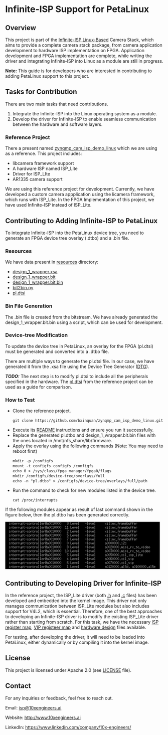 # Infinite-ISP Support for PetaLinux

## Overview
 This project is part of the [Infinite-ISP Linux-Based](../README.md) Camera Stack, which aims to provide a complete camera stack package, from camera application development to hardware ISP implementation on FPGA. Application development and FPGA implementation are complete, while writing the driver and integrating Infinite-ISP into Linux as a module are still in progress.

**Note:** This guide is for developers who are interested in contributing to adding PetaLinux support to this project.

## Tasks for Contribution
There are two main tasks that need contributions.

1. Integrate the Infinite-ISP into the Linux operating system as a module.
2. Develop the driver for Infinite-ISP to enable seamless communication between the hardware and software layers. 

### Reference Project

There a present named [zynqmp_cam_isp_demo_linux](https://github.com/bxinquan/zynqmp_cam_isp_demo_linux.git) which we are using as a reference. This project includes:

- libcamera framework support
- A hardware ISP named ISP_Lite
- Driver for ISP_LIte
- AR1335 camera support

We are using this reference project for development. Currently, we have developed a custom camera appplication using the licamera framework, which runs with ISP_Lite. In the FPGA Implementation of this project, we have used Infinite-ISP instead of ISP_Lite. 


##  Contributing to Adding Infinite-ISP to PetaLinux
To integrate Infinite-ISP into the PetaLinux device tree, you need to generate an FPGA device tree overlay (.dtbo) and a .bin file.

### Resources
We have data present in [resources](/Linux%20Support/resources/) directory:
- [design_1_wrapper.xsa](/Linux%20Support/resources/design_1_wrapper.xsa)
- [design_1_wrapper.bit](/Linux%20Support/resources/design_1_wrapper.bit)
- [design_1_wrapper.bit.bin](/Linux%20Support/resources/design_1_wrapper.bit.bin)
- [bit2bin.py](/Linux%20Support/resources/bit2bin.py)
- [pl.dtsi](/Linux%20Support/resources/pl.dtsi)

### Bin File Generation
The .bin file is created from the bitstream. We have already generated the design_1_wrapper.bit.bin using a script, which can be used for development.

### Device-tree Modification
To update the device tree in PetaLinux, an overlay for the FPGA (pl.dtsi) must be generated and converted into a .dtbo file.

There are multiple ways to generate the pl.dtsi file. In our case, we have generated it from the .xsa file using the Device Tree Generator ([DTG](https://xilinx.github.io/kria-apps-docs/creating_applications/2022.1/build/html/docs/dtsi_dtbo_generation.html#using-xsct-dtg-and-dtc)).

***TODO:*** The next step is to modify pl.dtsi to include all the peripherals specified in the hardware. The [pl.dtsi](https://github.com/bxinquan/zynqmp_cam_isp_demo_linux/blob/main/linux-xlnx-xilinx-v2022.1/arch/arm64/boot/dts/xilinx/zynqmp-cam-isp-demo-pl.dtsi) from the reference project can be used as a guide for comparison.  

### How to Test
- Clone the reference project. 
    ```shell
    git clone https://github.com/bxinquan/zynqmp_cam_isp_demo_linux.git
    ```
- Execute its [README](https://github.com/bxinquan/zynqmp_cam_isp_demo_linux/blob/main/README.md) instructions and ensure you run it successfully.
- Replace the generated pl.dtbo and design_1_wrapper.bit.bin files with the ones located in /mnt/nfs_share/lib/firmware.
- Apply the overlay using the following commands (Note: You may need to reboot first)
     ```shell
    mkdir -p /configfs
    mount -t configfs configfs /configfs
    echo 0 > /sys/class/fpga_manager/fpga0/flags
    mkdir /configfs/device-tree/overlays/full
    echo -n "pl.dtbo" > /configfs/device-tree/overlays/full/path
    ```
- Run the command to check for new modules listed in the device tree.
    ```shell
    cat /proc/interrupts
    ```
If the following modules appear as result of last command shown in the figure below, then the pl.dtbo has been generated correctly.

![](/Linux%20Support/resources/PL-Modules.png)

##  Contributing to Developing Driver for Infinite-ISP
In the reference project, the ISP_Lite driver (both [.h](https://github.com/bxinquan/zynqmp_cam_isp_demo_linux/blob/main/linux-xlnx-xilinx-v2022.1/include/uapi/linux/xil-isp-lite.h) and [.c](https://github.com/bxinquan/zynqmp_cam_isp_demo_linux/blob/main/linux-xlnx-xilinx-v2022.1/drivers/media/platform/xilinx/xil-isp-lite.c) files) has been developed and embedded into the kernel image. This driver not only manages communication between ISP_Lite modules but also includes support for V4L2, which is essential. Therefore, one of the best approaches to developing an Infinite-ISP driver is to modify the existing ISP_Lite driver rather than starting from scratch. For this task, we have the necessary [ISP register map](/Linux%20Support/resources/Infinite-ISP%20Register.pdf), [VIP registeer map](/Linux%20Support/resources/VIP_Register_Map.pdf) and [hardware design](/Linux%20Support/resources/design_1_wrapper.xsa) files available.


For testing, after developing the driver, it will need to be loaded into PetaLinux, either dynamically or by compiling it into the kernel image.

## License 
This project is licensed under Apache 2.0 (see [LICENSE](LICENSE) file).

## Contact
For any inquiries or feedback, feel free to reach out.

Email: isp@10xengineers.ai

Website: http://www.10xengineers.ai

LinkedIn: https://www.linkedin.com/company/10x-engineers/